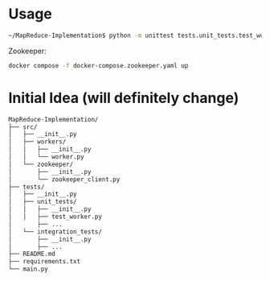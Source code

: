 # Usage

```bash
~/MapReduce-Implementation$ python -m unittest tests.unit_tests.test_worker
```

Zookeeper:
```bash
docker compose -f docker-compose.zookeeper.yaml up
```

# Initial Idea (will definitely change)
```markdown
MapReduce-Implementation/
├── src/
│   ├── __init__.py
│   ├── workers/
│   │   ├── __init__.py
│   │   └── worker.py
│   └── zookeeper/
│       ├── __init__.py
│       └── zookeeper_client.py
├── tests/
│   ├── __init__.py
│   ├── unit_tests/
│   │   ├── __init__.py
│   │   ├── test_worker.py
│       ├── ...
│   └── integration_tests/
│       ├── __init__.py
│       ├── ...
├── README.md
├── requirements.txt
└── main.py
```
